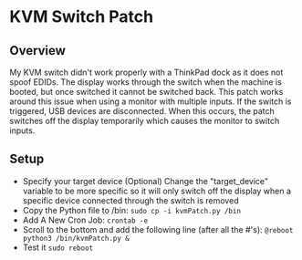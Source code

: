 # KVM Switch Patch

## Overview
My KVM switch didn't work properly with a ThinkPad dock as it does not spoof EDIDs. The display works through the switch when the machine is booted, but once switched it cannot be switched back. This patch works around this issue when using a monitor with multiple inputs. If the switch is triggered, USB devices are disconnected. When this occurs, the patch switches off the display temporarily which causes the monitor to switch inputs.


## Setup
- Specify your target device (Optional)
Change the "target_device" variable to be more specific so it will only switch off the display when a specific device connected through the switch is removed
- Copy the Python file to /bin:
`sudo cp -i kvmPatch.py /bin`
- Add A New Cron Job:
`crontab -e`
- Scroll to the bottom and add the following line (after all the #'s):
`@reboot python3 /bin/kvmPatch.py &`
- Test it
`sudo reboot`
